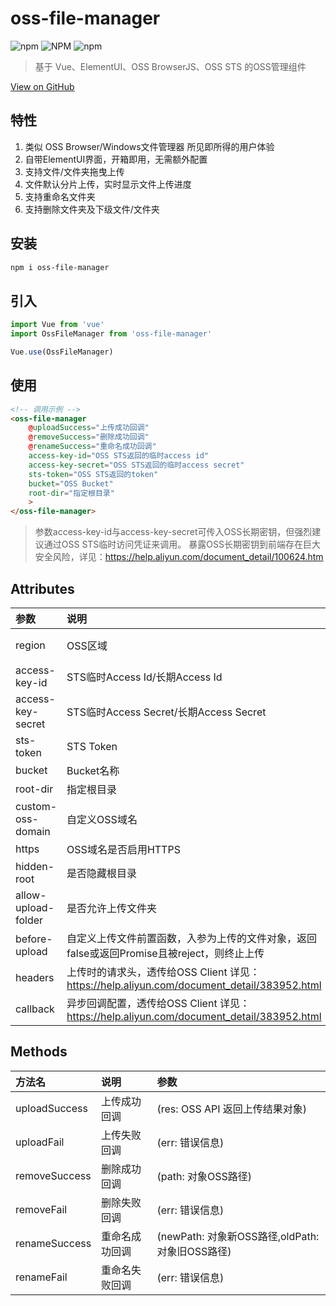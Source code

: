 # oss-file-manager 
![npm](https://img.shields.io/npm/dt/oss-file-manager.svg)
![NPM](https://img.shields.io/npm/l/oss-file-manager)
![npm](https://img.shields.io/npm/v/oss-file-manager)

> 基于 Vue、ElementUI、OSS BrowserJS、OSS STS 的OSS管理组件

[View on GitHub](https://github.com/BunnyShing/oss-file-manager) 

## 特性
1. 类似 OSS Browser/Windows文件管理器 所见即所得的用户体验
2. 自带ElementUI界面，开箱即用，无需额外配置
3. 支持文件/文件夹拖曳上传
4. 文件默认分片上传，实时显示文件上传进度
5. 支持重命名文件夹
6. 支持删除文件夹及下级文件/文件夹

## 安装

``` bash
npm i oss-file-manager
```

## 引入
```javascript
import Vue from 'vue'
import OssFileManager from 'oss-file-manager'

Vue.use(OssFileManager)
```

## 使用
```html
<!-- 调用示例 -->
<oss-file-manager
    @uploadSuccess="上传成功回调"
    @removeSuccess="删除成功回调"
    @renameSuccess="重命名成功回调"
    access-key-id="OSS STS返回的临时access id"
    access-key-secret="OSS STS返回的临时access secret"
    sts-token="OSS STS返回的token"
    bucket="OSS Bucket"
    root-dir="指定根目录"
    >
</oss-file-manager>
```
> 参数access-key-id与access-key-secret可传入OSS长期密钥，但强烈建议通过OSS STS临时访问凭证来调用。
> 暴露OSS长期密钥到前端存在巨大安全风险，详见：https://help.aliyun.com/document_detail/100624.htm

## Attributes
| 参数 | 说明 | 类型 | 可选值 | 默认值	|
| :---- | :---- | :----: | :----: | :----: |
region | OSS区域 | String | 详见OSS说明文档 | oss-cn-shenzhen
access-key-id | STS临时Access Id/长期Access Id | String | - | -
access-key-secret | STS临时Access Secret/长期Access Secret | String| - | -
sts-token | STS Token | String | - | - 
bucket | Bucket名称 | String | - | - 
root-dir | 指定根目录 | String | - | / 
custom-oss-domain | 自定义OSS域名 | String | - | - 
https | OSS域名是否启用HTTPS | Boolean | true/false | true 
hidden-root | 是否隐藏根目录 | Boolean | true/false | true 
allow-upload-folder | 是否允许上传文件夹 | Boolean | true/false | true 
before-upload | 自定义上传文件前置函数，入参为上传的文件对象，返回false或返回Promise且被reject，则终止上传 | Function(file) | - | - 
headers | 上传时的请求头，透传给OSS Client 详见：https://help.aliyun.com/document_detail/383952.html | Object | - | - 
callback | 异步回调配置，透传给OSS Client 详见：https://help.aliyun.com/document_detail/383952.html | Object | - | -

## Methods
| 方法名 | 说明 | 参数 |
| :---- | :---- | :---- |
uploadSuccess | 上传成功回调 | (res: OSS API 返回上传结果对象)
uploadFail | 上传失败回调 | (err: 错误信息)
removeSuccess | 删除成功回调 | (path: 对象OSS路径)
removeFail | 删除失败回调 | (err: 错误信息)
renameSuccess | 重命名成功回调 | (newPath: 对象新OSS路径,oldPath: 对象旧OSS路径)
renameFail | 重命名失败回调 | (err: 错误信息)

